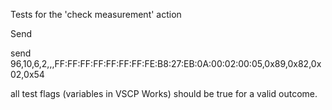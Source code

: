 Tests for the 'check measurement' action 

Send

send 96,10,6,2,,,FF:FF:FF:FF:FF:FF:FF:FE:B8:27:EB:0A:00:02:00:05,0x89,0x82,0x02,0x54

all test flags (variables in VSCP Works)  should be true for a valid outcome.

